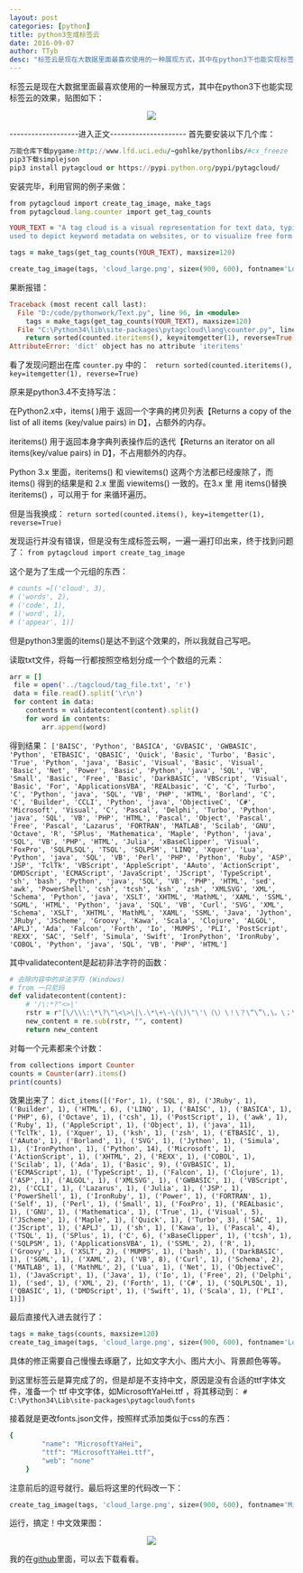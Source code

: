 ```yaml
---
layout: post
categories: [python]
title: python3生成标签云
date: 2016-09-07
author: TTyb
desc: "标签云是现在大数据里面最喜欢使用的一种展现方式，其中在python3下也能实现标签云的效果"
---
```


标签云是现在大数据里面最喜欢使用的一种展现方式，其中在python3下也能实现标签云的效果，贴图如下：

<p style="text-align:center"><img src="/static/postimage/python/tagcloud/996148-20160907175732644-1715309296.png"/></p>

-------------------进入正文---------------------
首先要安装以下几个库：

~~~ruby
万能仓库下载pygame:http://www.lfd.uci.edu/~gohlke/pythonlibs/#cx_freeze
pip3下载simplejson
pip3 install pytagcloud or https://pypi.python.org/pypi/pytagcloud/
~~~

安装完毕，利用官网的例子来做：

~~~ruby
from pytagcloud import create_tag_image, make_tags
from pytagcloud.lang.counter import get_tag_counts

YOUR_TEXT = "A tag cloud is a visual representation for text data, typically\
used to depict keyword metadata on websites, or to visualize free form text."

tags = make_tags(get_tag_counts(YOUR_TEXT), maxsize=120)

create_tag_image(tags, 'cloud_large.png', size=(900, 600), fontname='Lobster')
~~~

果断报错：

~~~ruby
Traceback (most recent call last):
  File "D:/code/pythonwork/Text.py", line 96, in <module>
    tags = make_tags(get_tag_counts(YOUR_TEXT), maxsize=120)
  File "C:\Python34\lib\site-packages\pytagcloud\lang\counter.py", line 25, in get_tag_counts
    return sorted(counted.iteritems(), key=itemgetter(1), reverse=True)
AttributeError: 'dict' object has no attribute 'iteritems'
~~~

看了发现问题出在库 `counter.py` 中的：
` return sorted(counted.iteritems(), key=itemgetter(1), reverse=True)`

原来是python3.4不支持写法：

在Python2.x中，items( )用于 返回一个字典的拷贝列表【Returns a copy of the list of all items (key/value pairs) in D】，占额外的内存。

iteritems() 用于返回本身字典列表操作后的迭代【Returns an iterator on all items(key/value pairs) in D】，不占用额外的内存。

Python 3.x 里面，iteritems() 和 viewitems() 这两个方法都已经废除了，而 items() 得到的结果是和 2.x 里面 viewitems() 一致的。在3.x 里 用 items()替换iteritems() ，可以用于 for 来循环遍历。

但是当我换成：
`return sorted(counted.items(), key=itemgetter(1), reverse=True)`

发现运行并没有错误，但是没有生成标签云啊，一遍一遍打印出来，终于找到问题了：
`from pytagcloud import create_tag_image`

这个是为了生成一个元组的东西：

~~~ruby
# counts =[('cloud', 3),
# ('words', 2),
# ('code', 1),
# ('word', 1),
# ('appear', 1)]
~~~

但是python3里面的items()是达不到这个效果的，所以我就自己写吧。

读取txt文件，将每一行都按照空格划分成一个个数组的元素：

~~~ruby
arr = []
 file = open('../tagcloud/tag_file.txt', 'r')
 data = file.read().split('\r\n')
 for content in data:
    contents = validatecontent(content).split()
    for word in contents:
        arr.append(word)
~~~

得到结果：
`['BAISC', 'Python', 'BASICA', 'GVBASIC', 'GWBASIC', 'Python', 'ETBASIC', 'QBASIC', 'Quick', 'Basic', 'Turbo', 'Basic', 'True', 'Python', 'java', 'Basic', 'Visual', 'Basic', 'Visual', 'Basic', 'Net', 'Power', 'Basic', 'Python', 'java', 'SQL', 'VB', 'Small', 'Basic', 'Free', 'Basic', 'DarkBASIC', 'VBScript', 'Visual', 'Basic', 'For', 'ApplicationsVBA', 'REALbasic', 'C', 'C', 'Turbo', 'C', 'Python', 'java', 'SQL', 'VB', 'PHP', 'HTML', 'Borland', 'C', 'C', 'Builder', 'CCLI', 'Python', 'java', 'ObjectiveC', 'C#', 'Microsoft', 'Visual', 'C', 'Pascal', 'Delphi', 'Turbo', 'Python', 'java', 'SQL', 'VB', 'PHP', 'HTML', 'Pascal', 'Object', 'Pascal', 'Free', 'Pascal', 'Lazarus', 'FORTRAN', 'MATLAB', 'Scilab', 'GNU', 'Octave', 'R', 'SPlus', 'Mathematica', 'Maple', 'Python', 'java', 'SQL', 'VB', 'PHP', 'HTML', 'Julia', 'xBaseClipper', 'Visual', 'FoxPro', 'SQLPLSQL', 'TSQL', 'SQLPSM', 'LINQ', 'Xquer', 'Lua', 'Python', 'java', 'SQL', 'VB', 'Perl', 'PHP', 'Python', 'Ruby', 'ASP', 'JSP', 'TclTk', 'VBScript', 'AppleScript', 'AAuto', 'ActionScript', 'DMDScript', 'ECMAScript', 'JavaScript', 'JScript', 'TypeScript', 'sh', 'bash', 'Python', 'java', 'SQL', 'VB', 'PHP', 'HTML', 'sed', 'awk', 'PowerShell', 'csh', 'tcsh', 'ksh', 'zsh', 'XMLSVG', 'XML', 'Schema', 'Python', 'java', 'XSLT', 'XHTML', 'MathML', 'XAML', 'SSML', 'SGML', 'HTML', 'Python', 'java', 'SQL', 'VB', 'Curl', 'SVG', 'XML', 'Schema', 'XSLT', 'XHTML', 'MathML', 'XAML', 'SSML', 'Java', 'Jython', 'JRuby', 'JScheme', 'Groovy', 'Kawa', 'Scala', 'Clojure', 'ALGOL', 'APLJ', 'Ada', 'Falcon', 'Forth', 'Io', 'MUMPS', 'PLI', 'PostScript', 'REXX', 'SAC', 'Self', 'Simula', 'Swift', 'IronPython', 'IronRuby', 'COBOL', 'Python', 'java', 'SQL', 'VB', 'PHP', 'HTML']`

其中validatecontent是起初非法字符的函数：

~~~ruby
# 去除内容中的非法字符 (Windows)
# from 一只尼玛
def validatecontent(content):
    # '/\:*?"<>|'
    rstr = r"[\/\\\:\*\?\"\<\>\|\.\*\+\-\(\)\"\'\（\）\！\？\“\”\,\。\；\：\{\}\{\}\=\%\*\~\·]"
    new_content = re.sub(rstr, "", content)
    return new_content
~~~

对每一个元素都来个计数：

~~~ruby
from collections import Counter
counts = Counter(arr).items()
print(counts)
~~~

效果出来了：
`dict_items([('For', 1), ('SQL', 8), ('JRuby', 1), ('Builder', 1), ('HTML', 6), ('LINQ', 1), ('BAISC', 1), ('BASICA', 1), ('PHP', 6), ('Octave', 1), ('csh', 1), ('PostScript', 1), ('awk', 1), ('Ruby', 1), ('AppleScript', 1), ('Object', 1), ('java', 11), ('TclTk', 1), ('Xquer', 1), ('ksh', 1), ('zsh', 1), ('ETBASIC', 1), ('AAuto', 1), ('Borland', 1), ('SVG', 1), ('Jython', 1), ('Simula', 1), ('IronPython', 1), ('Python', 14), ('Microsoft', 1), ('ActionScript', 1), ('XHTML', 2), ('REXX', 1), ('COBOL', 1), ('Scilab', 1), ('Ada', 1), ('Basic', 9), ('GVBASIC', 1), ('ECMAScript', 1), ('TypeScript', 1), ('Falcon', 1), ('Clojure', 1), ('ASP', 1), ('ALGOL', 1), ('XMLSVG', 1), ('GWBASIC', 1), ('VBScript', 2), ('CCLI', 1), ('Lazarus', 1), ('Julia', 1), ('JSP', 1), ('PowerShell', 1), ('IronRuby', 1), ('Power', 1), ('FORTRAN', 1), ('Self', 1), ('Perl', 1), ('Small', 1), ('FoxPro', 1), ('REALbasic', 1), ('GNU', 1), ('Mathematica', 1), ('True', 1), ('Visual', 5), ('JScheme', 1), ('Maple', 1), ('Quick', 1), ('Turbo', 3), ('SAC', 1), ('JScript', 1), ('APLJ', 1), ('sh', 1), ('Kawa', 1), ('Pascal', 4), ('TSQL', 1), ('SPlus', 1), ('C', 6), ('xBaseClipper', 1), ('tcsh', 1), ('SQLPSM', 1), ('ApplicationsVBA', 1), ('SSML', 2), ('R', 1), ('Groovy', 1), ('XSLT', 2), ('MUMPS', 1), ('bash', 1), ('DarkBASIC', 1), ('SGML', 1), ('XAML', 2), ('VB', 8), ('Curl', 1), ('Schema', 2), ('MATLAB', 1), ('MathML', 2), ('Lua', 1), ('Net', 1), ('ObjectiveC', 1), ('JavaScript', 1), ('Java', 1), ('Io', 1), ('Free', 2), ('Delphi', 1), ('sed', 1), ('XML', 2), ('Forth', 1), ('C#', 1), ('SQLPLSQL', 1), ('QBASIC', 1), ('DMDScript', 1), ('Swift', 1), ('Scala', 1), ('PLI', 1)])`

最后直接代入进去就行了：

~~~ruby
tags = make_tags(counts, maxsize=120)
create_tag_image(tags, 'cloud_large.png', size=(900, 600), fontname='Lobster')
~~~

具体的修正需要自己慢慢去琢磨了，比如文字大小、图片大小、背景颜色等等。

到这里标签云是算完成了的，但是却是不支持中文，原因是没有合适的ttf字体文件，准备一个 ttf 中文字体，如MicrosoftYaHei.ttf ，将其移动到：
`# C:\Python34\Lib\site-packages\pytagcloud\fonts`

接着就是更改fonts.json文件，按照样式添加类似于css的东西：

~~~ruby
{
        "name": "MicrosoftYaHei",
        "ttf": "MicrosoftYaHei.ttf",
        "web": "none"
    }
~~~

注意前后的逗号就行。最后将这里的代码改一下：

~~~ruby
create_tag_image(tags, 'cloud_large.png', size=(900, 600), fontname='MicrosoftYaHei')
~~~

运行，搞定！中文效果图：

<p style="text-align:center"><img src="/static/postimage/python/tagcloud/996148-20160907184645551-1518735226.png"/></p>

我的在[github](https://github.com/TTyb/py3tagcloud)里面，可以去下载看看。